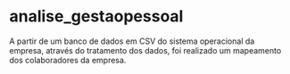 # analise_gestaopessoal
 A partir de um banco de dados em CSV do sistema operacional da empresa,  através do tratamento dos dados, foi realizado um mapeamento dos colaboradores da empresa. 
